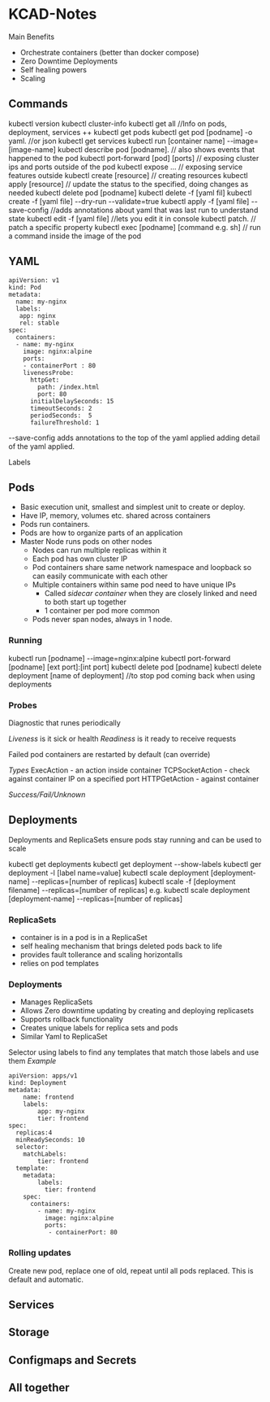 # KCAD-Notes

Main Benefits
* Orchestrate containers (better than docker compose)
* Zero Downtime Deployments
* Self healing powers
* Scaling

## Commands

kubectl version
kubectl cluster-info
kubectl get all  //Info on pods, deployment, services ++ 
kubectl get pods
kubectl get pod [podname] -o yaml. //or json
kubectl get services
kubectl run [container name] --image=[image-name]
kubectl describe pod [podname].  // also shows events that happened to the pod
kubectl port-forward [pod] [ports]  // exposing cluster ips and ports outside of the pod
kubectl expose ...  // exposing service features outside
kubectl create [resource] // creating resources
kubectl apply [resource] // update the status to the specified, doing changes as needed
kubectl delete pod [podname] 
kubectl delete -f [yaml fil]
kubectl create -f [yaml file] --dry-run --validate=true
kubectl apply -f [yaml file] --save-config  //adds annotations about yaml that was last run to understand state
kubectl edit -f [yaml file]  //lets you edit it in console
kubectl patch.  // patch a specific property
kubectl exec [podname] [command e.g. sh] // run a command inside the image of the pod

## YAML
```
apiVersion: v1
kind: Pod
metadata:
  name: my-nginx
  labels: 
   app: nginx
   rel: stable
spec:
  containers:
  - name: my-nginx
    image: nginx:alpine
    ports:
    - containerPort : 80
    livenessProbe:
      httpGet:
        path: /index.html
        port: 80
      initialDelaySeconds: 15
      timeoutSeconds: 2
      periodSeconds:  5
      failureThreshold: 1
```

--save-config adds annotations to the top of the yaml applied adding detail of the yaml applied.

Labels

## Pods

* Basic execution unit, smallest and simplest unit to create or deploy.
* Have IP, memory, volumes etc.  shared across containers
* Pods run containers.
* Pods are how to organize parts of an application
* Master Node runs pods on other nodes
  * Nodes can run multiple replicas within it
  * Each pod has own cluster IP
  * Pod containers share same network namespace and loopback so can easily communicate with each other
  * Multiple containers within same pod need to have unique IPs
    * Called *sidecar container* when they are closely linked and need to both start up together
    * 1 container per pod more common
  * Pods never span nodes, always in 1 node.

### Running

kubectl run [podname] --image=nginx:alpine
kubectl port-forward [podname] [ext port]:[int port] 
kubectl delete pod [podname]
kubectl delete deployment [name of deployment] //to stop pod coming back when using deployments


### Probes
Diagnostic that runes periodically

*Liveness* is it sick or health
*Readiness* is it ready to receive requests

Failed pod containers are restarted by default (can override)

*Types*
ExecAction - an action inside container
TCPSocketAction - check against container IP on a specified port
HTTPGetAction - against container

*Success/Fail/Unknown* 



## Deployments
Deployments and ReplicaSets ensure pods stay running and can be used to scale

kubectl get deployments
kubectl get deployment --show-labels
kubectl ger deployment -l [label name=value]
kubectl scale deployment [deployment-name] --replicas=[number of replicas]
kubectl scale -f [deployment filename] --replicas=[number of replicas]
e.g.  kubectl scale deployment [deployment-name] --replicas=[number of replicas]

### ReplicaSets
- container is in a pod is in a ReplicaSet
- self healing mechanism that brings deleted pods back to life
- provides fault tollerance and scaling horizontalls
- relies on pod templates

### Deployments
- Manages ReplicaSets
- Allows Zero downtime updating by creating and deploying replicasets
- Supports rollback functionality
- Creates unique labels for replica sets and pods
- Similar Yaml to ReplicaSet

Selector using labels to find any templates that match those labels and use them
*Example*
```
apiVersion: apps/v1
kind: Deployment
metadata:
    name: frontend
    labels:
        app: my-nginx
        tier: frontend
spec:
  replicas:4 
  minReadySeconds: 10 
  selector:
    matchLabels:
        tier: frontend
  template:
    metadata:
        labels:
          tier: frontend
    spec:
      containers:
        - name: my-nginx
          image: nginx:alpine
          ports:
           - containerPort: 80
```

### Rolling updates
Create new pod, replace one of old, repeat until all pods replaced.
This is default and automatic.


## Services

###

###

## Storage

###

###

## Configmaps and Secrets

###

###

## All together

###

###


